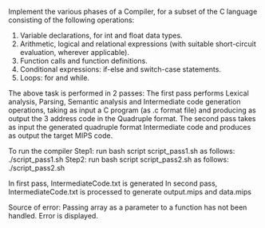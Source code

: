 Implement the various phases of a Compiler, for a subset of the C language consisting of the following operations:
1. Variable declarations, for int and float data types.
2. Arithmetic, logical and relational expressions (with suitable short-circuit evaluation,
wherever applicable).
3. Function calls and function definitions.
4. Conditional expressions: if-else and switch-case statements.
5. Loops: for and while.

The above task is performed in 2 passes: The first pass performs Lexical analysis, Parsing, Semantic analysis and Intermediate code generation operations, taking as input a C program (as .c format file) and producing as output the 3 address code in the Quadruple format. The second pass takes as input the generated quadruple format Intermediate code and produces as output the target MIPS code.

To run the compiler
Step1:
run bash script script_pass1.sh as follows:
./script_pass1.sh <path-to-file>
Step2:
run bash script script_pass2.sh as follows:
./script_pass2.sh

In first pass, IntermediateCode.txt is generated
In second pass, IntermediateCode.txt is processed to generate output.mips and data.mips

Source of error:
Passing array as a parameter to a function has not been handled. Error is displayed.
